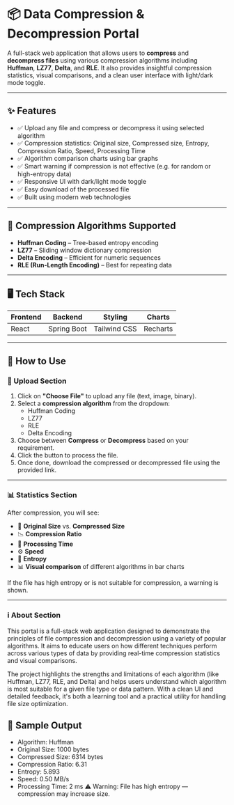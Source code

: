 # 📦 Data Compression & Decompression Portal

A full-stack web application that allows users to **compress** and **decompress files** using various compression algorithms including **Huffman**, **LZ77**, **Delta**, and **RLE**. It also provides insightful compression statistics, visual comparisons, and a clean user interface with light/dark mode toggle.

---

## ✨ Features

- ✅ Upload any file and compress or decompress it using selected algorithm  
- ✅ Compression statistics: Original size, Compressed size, Entropy, Compression Ratio, Speed, Processing Time  
- ✅ Algorithm comparison charts using bar graphs  
- ✅ Smart warning if compression is not effective (e.g. for random or high-entropy data)  
- ✅ Responsive UI with dark/light mode toggle  
- ✅ Easy download of the processed file  
- ✅ Built using modern web technologies

---

## 🧠 Compression Algorithms Supported

- **Huffman Coding** – Tree-based entropy encoding  
- **LZ77** – Sliding window dictionary compression  
- **Delta Encoding** – Efficient for numeric sequences  
- **RLE (Run-Length Encoding)** – Best for repeating data

---

## 🖥️ Tech Stack

| Frontend | Backend     | Styling      | Charts     |
|----------|-------------|--------------|------------|
| React    | Spring Boot | Tailwind CSS | Recharts   |

---

## 🚀 How to Use

### 🔼 Upload Section

1. Click on **"Choose File"** to upload any file (text, image, binary).
2. Select a **compression algorithm** from the dropdown:
   - Huffman Coding
   - LZ77
   - RLE
   - Delta Encoding
3. Choose between **Compress** or **Decompress** based on your requirement.
4. Click the button to process the file.
5. Once done, download the compressed or decompressed file using the provided link.

---

### 📊 Statistics Section

After compression, you will see:

- 📏 **Original Size** vs. **Compressed Size**
- 📉 **Compression Ratio**
- 🔄 **Processing Time**
- ⚙️ **Speed**
- 🔢 **Entropy**
- 📊 **Visual comparison** of different algorithms in bar charts

If the file has high entropy or is not suitable for compression, a warning is shown.

---

### ℹ️ About Section

This portal is a full-stack web application designed to demonstrate the principles of file compression and decompression using a variety of popular algorithms. It aims to educate users on how different techniques perform across various types of data by providing real-time compression statistics and visual comparisons.

The project highlights the strengths and limitations of each algorithm (like Huffman, LZ77, RLE, and Delta) and helps users understand which algorithm is most suitable for a given file type or data pattern. With a clean UI and detailed feedback, it's both a learning tool and a practical utility for handling file size optimization.


## 📸 Sample Output

- Algorithm: Huffman
- Original Size: 1000 bytes
- Compressed Size: 6314 bytes
- Compression Ratio: 6.31
- Entropy: 5.893
- Speed: 0.50 MB/s
- Processing Time: 2 ms
⚠️ Warning: File has high entropy — compression may increase size.
